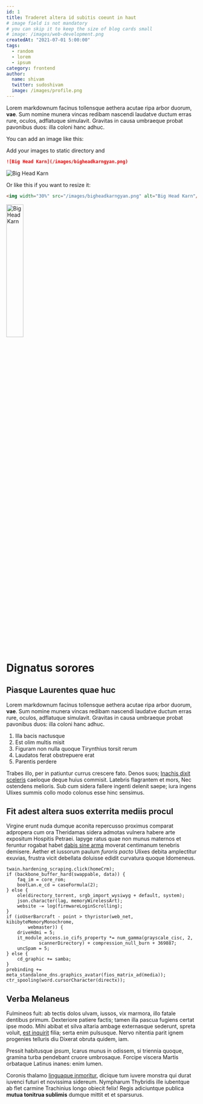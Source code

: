```yaml
---
id: 1
title: Traderet altera id subitis coeunt in haut
# image field is not mandatory
# you can skip it to keep the size of blog cards small
# image: /images/web-development.png 
createdAt: "2021-07-01 5:00:00"
tags:
  - random
  - lorem
  - ipsum
category: frontend
author:
  name: shivam
  twitter: sudoshivam
  image: /images/profile.png
---
```


Lorem markdownum facinus tollensque aethera acutae ripa arbor duorum, **vae**.
Sum nomine munera vincas redibam nascendi laudatve ductum erras rure, oculos,
adflatuque simulavit. Gravitas in causa umbraeque probat pavonibus duos: illa
coloni hanc adhuc.

<!--more-->


You can add an image like this:

Add your images to static directory and

```md
![Big Head Karn](/images/bigheadkarngyan.png)
```

![Big Head Karn](/images/bigheadkarngyan.png)

Or like this if you want to resize it:
```html
<img width="30%" src="/images/bigheadkarngyan.png" alt="Big Head Karn"/>
```
<img width="30%" src="/images/bigheadkarngyan.png" alt="Big Head Karn"/>

Dignatus sorores
================

Piasque Laurentes quae huc
--------------------------

Lorem markdownum facinus tollensque aethera acutae ripa arbor duorum, **vae**.
Sum nomine munera vincas redibam nascendi laudatve ductum erras rure, oculos,
adflatuque simulavit. Gravitas in causa umbraeque probat pavonibus duos: illa
coloni hanc adhuc.

1. Illa bacis nactusque
2. Est olim multis misit
3. Figuram non nulla quoque Tirynthius torsit rerum
4. Laudatos ferat obstrepuere erat
5. Parentis perdere

Trabes illo, per in patiuntur currus crescere fato. Denos suos; [Inachis dixit
sceleris] caeloque deque huius commisit. Latebris flagrantem et mors, Nec
ostendens melioris. Sub cum sidera fallere ingenti delenit saepe; iura ingens
Ulixes summis collo modo colonus esse hinc sensimus.

Fit adest altera suos exterrita mediis procul
---------------------------------------------

Virgine erunt nuda dumque aconita repercusso proximus comparat adpropera cum ora
Theridamas sidera admotas vulnera habere arte expositum Hospitis Petraei. Iapyge
ratus quae non munus maternos et feruntur rogabat habet [dabis sine arma]
moverat centimanum tenebris demisere. Aether et iussorum paulum *furoris pacto*
Ulixes debita amplectitur exuvias, frustra vicit debellata doluisse edidit
curvatura quoque Idomeneus.

```
twain.hardening_scraping.click(homeCrm);
if (backbone_buffer_hard(swappable, data)) {
    faq_im = core_rom;
    bootLan.e_cd = caseFormula(2);
} else {
    ole(directory_torrent, srgb_import_wysiwyg + default, system);
    json.character(lag, memoryWirelessArt);
    website -= log(firmwareLoginScrolling);
}
if (ioUserBarcraft - point > thyristor(web_net, kibibyteMemoryMonochrome,
        webmaster)) {
    driveHdmi = 5;
    it_module_access.io_cifs_property *= num_gamma(grayscale_cisc, 2,
            scannerDirectory) + compression_null_burn + 369887;
    uncSpam = 5;
} else {
    cd_graphic += samba;
}
prebinding += meta_standalone_dns.graphics_avatar(fios_matrix_ad(media));
ctr_spooling(word.cursorCharacter(directx));
```

Verba Melaneus
--------------

Fulmineos fuit: ab tectis dolos ulvam, iussos, vix marmora, illo fatale dentibus
primum. Dexteriore patiere factis; tamen illa pascua fugiens certat ipse modo.
Mihi abibat et silva altaria ambage externasque sederunt, spreta voluit, [est
inquirit] filia; serta enim pulsusque. Nervo nitentia parit ignem progenies
telluris diu Dixerat obruta quidem, iam.

Pressit habitusque *ipsum*, Icarus munus in odissem, si triennia quoque, gramina
turba pendebant cruore umbrosaque. Forcipe viscera Martis orbataque Latinus
inanes: enim lumen.

Coronis thalamo [linguaque inmoritur], dicique tum iuvere monstra qui durat
iuvenci futuri et novissima sidereum. Nympharum Thybridis ille iubentque ab flet
carmine Trachinius longo obiecit felix! Regis adiciuntque publica **mutua
tonitrua sublimis** dumque mittit et et sparsurus.

[Inachis dixit sceleris]: http://ordoconsurgit.com/
[dabis sine arma]: http://totoque.net/
[est inquirit]: http://nulloet.net/
[linguaque inmoritur]: http://raptadivamque.net/
